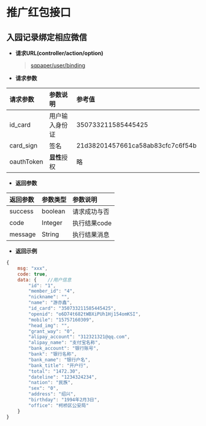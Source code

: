 # 推广红包接口

## 入园记录绑定相应微信

- **请求URL(controller/action/option)**

  > [sqpaper/user/binding](#)

- **请求参数**

请求参数       | 参数说明     | 参考值
:--------- | :------- | :-------------------------------
id_card    | 用户输入身份证  | 350733211585445425
card_sign  | 签名       | 21d38201457661ca58ab83cfc7c6f54b
oauthToken | **显性**授权 | 略

- **返回参数**

返回参数    | 参数类型    | 参数说明
:------ | :------ | :-------
success | boolean | 请求成功与否
code    | Integer | 执行结果code
message | String  | 执行结果消息

- **返回示例**

```javascript
{
    msg: "xxx",
    code: true,
    data: {    //用户信息
        "id": "1",
        "member_id": "4",
        "nickname": "",
        "name": "游亦鑫",
        "id_card": "350733211585445425",
        "openid": "o6D74t682tWBXiPUh1Hj154omKSI",
        "mobile": "15757160309",
        "head_img": "",
        "grant_way": "0",
        "alipay_account": "312321321@qq.com",
        "alipay_name": "支付宝名称",
        "bank_account": "银行账号",
        "bank": "银行名称",
        "bank_name": "银行户名",
        "bank_title": "开户行",
        "total": "1472.30",
        "dateline": "1234324234",
        "nation": "民族",
        "sex": "0",
        "address": "绍兴",
        "birthday": "1994年2月3日",
        "office": "柯桥区公安局"
    }
}
```
